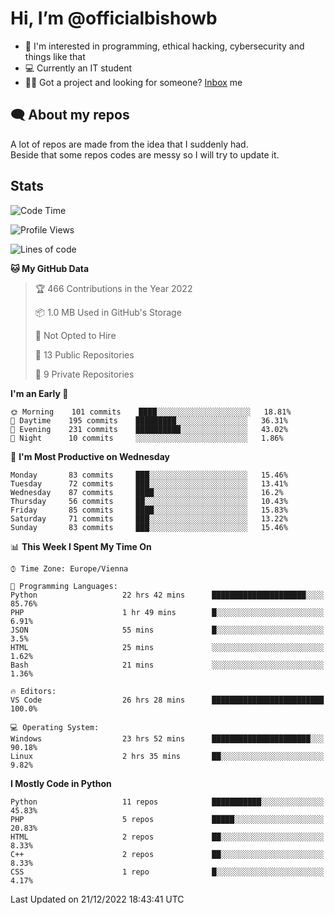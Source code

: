 # Hi, I’m @officialbishowb

- 👀 I'm interested in programming, ethical hacking, cybersecurity and things like that
- 💻 Currently an IT student
- 👩‍💻 Got a project and looking for someone? [Inbox](https://t.me/officialbishowb) me

## 🗨 About my repos
<p>A lot of repos are made from the idea that I suddenly had.<br>
Beside that some repos codes are messy so I will try to update it.</p>

## Stats
<!--START_SECTION:waka-->
![Code Time](http://img.shields.io/badge/Code%20Time-524%20hrs%2054%20mins-blue)

![Profile Views](http://img.shields.io/badge/Profile%20Views-0-blue)

![Lines of code](https://img.shields.io/badge/From%20Hello%20World%20I%27ve%20Written--268%20Thousand%20lines%20of%20code-blue)

**🐱 My GitHub Data** 

> 🏆 466 Contributions in the Year 2022
 > 
> 📦 1.0 MB Used in GitHub's Storage 
 > 
> 🚫 Not Opted to Hire
 > 
> 📜 13 Public Repositories 
 > 
> 🔑 9 Private Repositories  
 > 
**I'm an Early 🐤** 

```text
🌞 Morning    101 commits    ████░░░░░░░░░░░░░░░░░░░░░   18.81% 
🌆 Daytime    195 commits    █████████░░░░░░░░░░░░░░░░   36.31% 
🌃 Evening    231 commits    ██████████░░░░░░░░░░░░░░░   43.02% 
🌙 Night      10 commits     ░░░░░░░░░░░░░░░░░░░░░░░░░   1.86%

```
📅 **I'm Most Productive on Wednesday** 

```text
Monday       83 commits     ███░░░░░░░░░░░░░░░░░░░░░░   15.46% 
Tuesday      72 commits     ███░░░░░░░░░░░░░░░░░░░░░░   13.41% 
Wednesday    87 commits     ████░░░░░░░░░░░░░░░░░░░░░   16.2% 
Thursday     56 commits     ██░░░░░░░░░░░░░░░░░░░░░░░   10.43% 
Friday       85 commits     ████░░░░░░░░░░░░░░░░░░░░░   15.83% 
Saturday     71 commits     ███░░░░░░░░░░░░░░░░░░░░░░   13.22% 
Sunday       83 commits     ███░░░░░░░░░░░░░░░░░░░░░░   15.46%

```


📊 **This Week I Spent My Time On** 

```text
⌚︎ Time Zone: Europe/Vienna

💬 Programming Languages: 
Python                   22 hrs 42 mins      █████████████████████░░░░   85.76% 
PHP                      1 hr 49 mins        █░░░░░░░░░░░░░░░░░░░░░░░░   6.91% 
JSON                     55 mins             █░░░░░░░░░░░░░░░░░░░░░░░░   3.5% 
HTML                     25 mins             ░░░░░░░░░░░░░░░░░░░░░░░░░   1.62% 
Bash                     21 mins             ░░░░░░░░░░░░░░░░░░░░░░░░░   1.36%

🔥 Editors: 
VS Code                  26 hrs 28 mins      █████████████████████████   100.0%

💻 Operating System: 
Windows                  23 hrs 52 mins      ██████████████████████░░░   90.18% 
Linux                    2 hrs 35 mins       ██░░░░░░░░░░░░░░░░░░░░░░░   9.82%

```

**I Mostly Code in Python** 

```text
Python                   11 repos            ███████████░░░░░░░░░░░░░░   45.83% 
PHP                      5 repos             █████░░░░░░░░░░░░░░░░░░░░   20.83% 
HTML                     2 repos             ██░░░░░░░░░░░░░░░░░░░░░░░   8.33% 
C++                      2 repos             ██░░░░░░░░░░░░░░░░░░░░░░░   8.33% 
CSS                      1 repo              █░░░░░░░░░░░░░░░░░░░░░░░░   4.17%

```



 Last Updated on 21/12/2022 18:43:41 UTC
<!--END_SECTION:waka-->
 

<!---
officialbishowb/officialbishowb is a ✨ special ✨ repository because its `README.md` (this file) appears on your GitHub profile.
You can click the Preview link to take a look at your changes.
--->
